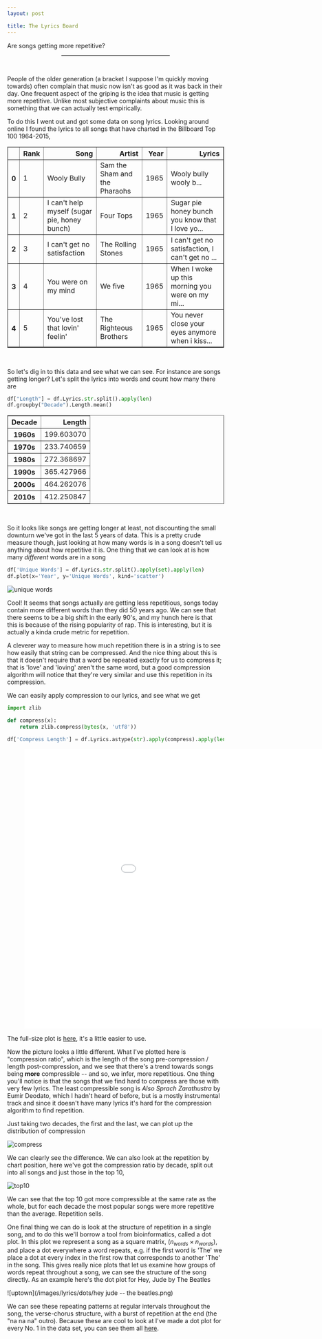 ```yaml
---
layout: post

title: The Lyrics Board
---
```


Are songs getting more repetitive?

<center><hr style="width:50%"></center>
<br>

People of the older generation (a bracket I suppose I'm quickly moving towards) often complain that music now isn't as good as it was back in their day. One frequent aspect of the griping is the idea that music is getting more repetitive. Unlike most subjective complaints about music this is something that we can actually test empirically.

To do this I went out and got some data on song lyrics. Looking around online I found the lyrics to all songs that have charted in the Billboard Top 100 1964-2015,  

<table border="1" class="dataframe">
  <thead>
    <tr style="text-align: right;">
      <th></th>
      <th>Rank</th>
      <th>Song</th>
      <th>Artist</th>
      <th>Year</th>
      <th>Lyrics</th>
    </tr>
  </thead>
  <tbody>
    <tr>
      <th>0</th>
      <td>1</td>
      <td>Wooly Bully</td>
      <td>Sam the Sham and the Pharaohs</td>
      <td>1965</td>
      <td>Wooly bully wooly b...</td>
    </tr>
    <tr>
      <th>1</th>
      <td>2</td>
      <td>I can't help myself (sugar pie, honey bunch)</td>
      <td>Four Tops</td>
      <td>1965</td>
      <td>Sugar pie honey bunch you know that I love yo...</td>
    </tr>
    <tr>
      <th>2</th>
      <td>3</td>
      <td>I can't get no satisfaction</td>
      <td>The Rolling Stones</td>
      <td>1965</td>
      <td>I can't get no satisfaction, I can't get no ...</td>
    </tr>
    <tr>
      <th>3</th>
      <td>4</td>
      <td>You were on my mind</td>
      <td>We five</td>
      <td>1965</td>
      <td>When I woke up this morning you were on my mi...</td>
    </tr>
    <tr>
      <th>4</th>
      <td>5</td>
      <td>You've lost that lovin' feelin'</td>
      <td>The Righteous Brothers</td>
      <td>1965</td>
      <td>You never close your eyes anymore when i kiss...</td>
    </tr>
  </tbody>
</table>
<br>


So let's dig in to this data and see what we can see. For instance are songs getting longer? Let's split the lyrics into words and count how many there are

```python
df["Length"] = df.Lyrics.str.split().apply(len)
df.groupby("Decade").Length.mean()
```
<table border="1" class="dataframe">
  <thead>
    <tr style="text-align: right;">
      <th>Decade</th>
      <th>Length</th>
    </tr>
  </thead>
  <tbody>
    <tr>
      <th>1960s</th>
      <td>199.603070</td>
    </tr>
    <tr>
      <th>1970s</th>
      <td>233.740659</td>
    </tr>
    <tr>
      <th>1980s</th>
      <td>272.368697</td>
    </tr>
    <tr>
      <th>1990s</th>
      <td>365.427966</td>
    </tr>
    <tr>
      <th>2000s</th>
      <td>464.262076</td>
    </tr>
    <tr>
      <th>2010s</th>
      <td>412.250847</td>
    </tr>
  </tbody>
</table>

<br>

So it looks like songs are getting longer at least, not discounting the small downturn we've got in the last 5 years of data. This is a pretty crude measure though, just looking at how many words is in a song doesn't tell us anything about how repetitive it is. One thing that we can look at is how many *different* words are in a song

```python
df['Unique Words'] = df.Lyrics.str.split().apply(set).apply(len)
df.plot(x='Year', y='Unique Words', kind='scatter')
```

![unique words](/images/lyrics/unique_words.png)

Cool! It seems that songs actually are getting less repetitious, songs today contain more different words than they did 50 years ago. We can see that there seems to be a big shift in the early 90's, and my hunch here is that this is because of the rising popularity of rap. This is interesting, but it is actually a kinda crude metric for repetition.

A cleverer way to measure how much repetition there is in a string is to see how easily that string can be compressed. And the nice thing about this is that it doesn't require that a word be repeated exactly for us to compress it; that is 'love' and 'loving' aren't the same word, but a good compression algorithm will notice that they're very similar and use this repetition in its compression.

We can easily apply compression to our lyrics, and see what we get
```python
import zlib

def compress(x):
    return zlib.compress(bytes(x, 'utf8'))

df['Compress Length'] = df.Lyrics.astype(str).apply(compress).apply(len)
```

<figure class="full-width">
<center>
    <embed src="/images/lyrics/index.html" width="1050px" height="650px" alt="An interactive plot should be here, your browser is probably blocking it">
</center>
</figure>

The full-size plot is [here](/images/lyrics/index.html), it's a little easier to use.

Now the picture looks a little different. What I've plotted here is "compression ratio", which is the length of the song pre-compression / length post-compression, and we see that there's a trend towards songs being **more** compressible -- and so, we infer, more repetitious. One thing you'll notice is that the songs that we find hard to compress are those with very few lyrics. The least compressible song is *Also Sprach Zarathustra* by Eumir Deodato, which I hadn't heard of before, but is a mostly instrumental track and since it doesn't have many lyrics it's hard for the compression algorithm to find repetition.

Just taking two decades, the first and the last, we can plot up the distribution of compression

![compress](/images/lyrics/compression.png)

We can clearly see the difference. We can also look at the repetition by  chart position, here we've got the compression ratio by decade, split out into all songs and just those in the top 10,

![top10](/images/lyrics/top10.png)

We can see that the top 10 got more compressible at the same rate as the whole, but for each decade the most popular songs were more repetitive than the average. Repetition sells.

One final thing we can do is look at the structure of repetition in a single song, and to do this we'll borrow a tool from bioinformatics, called a dot plot. In this plot we represent a song as a square matrix, $(n_{words} \times n_{words})$, and place a dot everywhere a word repeats, e.g. if the first word is 'The' we place a dot at every index in the first row that corresponds to another 'The' in the song. This gives really nice plots that let us examine how groups of words repeat throughout a song, we can see the structure of the song directly. As an example here's the dot plot for Hey, Jude by The Beatles

![uptown](/images/lyrics/dots/hey jude -- the beatles.png)

We can see these repeating patterns at regular intervals throughout the song, the verse-chorus structure, with a burst of repetition at the end (the "na na na" outro). Because these are cool to look at I've made a dot plot for every No. 1 in the data set, you can see them all [here](/images/lyrics/songs.html).
